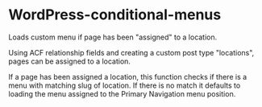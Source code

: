 # WordPress-conditional-menus

Loads custom menu if page has been "assigned" to a location.

Using ACF relationship fields and creating a custom post type "locations", pages can be assigned to a location.

If a page has been assigned a location, this function checks if there is a menu with matching slug of location. If there is no match it defaults to loading the menu assigned to the Primary Navigation menu position.

